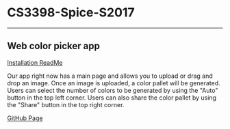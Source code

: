 # CS3398-Spice-S2017
----
## Web color picker app

[Installation ReadMe](https://github.com/CS3398-Spice-Girls/CS3398-Spice-S2017/blob/develop/web-app/README.md)

Our app right now has a main page and allows you to upload or drag and drop an image. Once an image is uploaded, a color pallet will be generated. Users can select the number of colors to be generated by using the "Auto" button in the top left corner. Users can also share the color pallet by using the "Share" button in the top right corner.

[GitHub Page](https://github.com/CS3398-Spice-Girls/CS3398-Spice-S2017)
